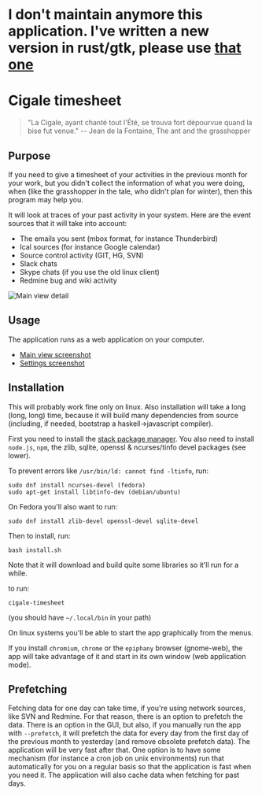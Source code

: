 # I don't maintain anymore this application. I've written a new version in rust/gtk, please use [that one](https://github.com/emmanueltouzery/cigale)

# Cigale timesheet

> "La Cigale, ayant chanté tout l'Été, se trouva fort dépourvue quand la bise fut venue."
>	-- Jean de la Fontaine, The ant and the grasshopper

## Purpose

If you need to give a timesheet of your activities in the previous month for your work, but you didn't collect the information of what you were doing, when (like the grasshopper in the tale, who didn't plan for winter), then this program may help you.

It will look at traces of your past activity in your system. Here are the event sources that it will take into account:

* The emails you sent (mbox format, for instance Thunderbird)
* Ical sources (for instance Google calendar)
* Source control activity (GIT, HG, SVN)
* Slack chats
* Skype chats (if you use the old linux client)
* Redmine bug and wiki activity

![Main view detail](https://raw.github.com/wiki/emmanueltouzery/cigale-timesheet/main-crop.png)

## Usage

The application runs as a web application on your computer.

* [Main view screenshot][]
* [Settings screenshot][]

## Installation

This will probably work fine only on linux. Also  installation will take a long (long, long) time, because it will build many dependencies from source (including, if needed, bootstrap a haskell->javascript compiler).

First you need to install the [stack package manager][]. You also need to install `node.js`, `npm`, the zlib, sqlite, openssl & ncurses/tinfo devel packages (see lower).

To prevent errors like `/usr/bin/ld: cannot find -ltinfo`, run:

    sudo dnf install ncurses-devel (fedora)
    sudo apt-get install libtinfo-dev (debian/ubuntu)

On Fedora you'll also want to run:

    sudo dnf install zlib-devel openssl-devel sqlite-devel

Then to install, run:

	bash install.sh

Note that it will download and build quite some libraries so it'll run for a while.

to run:

	cigale-timesheet

(you should have `~/.local/bin` in your path)

On linux systems you'll be able to start the app graphically from the menus.

If you install `chromium`, `chrome` or the `epiphany` browser (gnome-web), the app will take advantage of it and start in its own window (web application mode).

## Prefetching

Fetching data for one day can take time, if you're using network sources, like SVN and Redmine. For that reason, there is an option to prefetch the data. There is an option in the GUI, but also, if you manually run the app with `--prefetch`, it will prefetch the data for every day from the first day of the previous month to yesterday (and remove obsolete prefetch data). The application will be very fast after that. One option is to have some mechanism (for instance a cron job on unix environments) run that automatically for you on a regular basis so that the application is fast when you need it. The application will also cache data when fetching for past days.

[Main view screenshot]: https://raw.github.com/wiki/emmanueltouzery/cigale-timesheet/main.png
[Settings screenshot]: https://raw.github.com/wiki/emmanueltouzery/cigale-timesheet/settings.png
[stack package manager]: http://docs.haskellstack.org/en/stable/README.html#how-to-install
[is very sensitive]: https://github.com/ghcjs/ghcjs/issues/451
[the node version]: https://github.com/commercialhaskell/stack/issues/1496#issuecomment-174626093
[install n]: http://askubuntu.com/questions/426750/how-can-i-update-my-nodejs-to-the-latest-version/480642#480642
